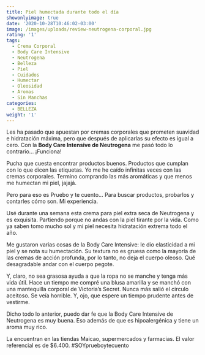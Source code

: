 ```yaml
---
title: Piel humectada durante todo el día
showonlyimage: true
date: '2020-10-28T10:46:02-03:00'
image: /images/uploads/review-neutrogena-corporal.jpg
rating: '1'
tags:
  - Crema Corporal
  - Body Care Intensive
  - Neutrogena
  - Belleza
  - Piel
  - Cuidados
  - Humectar
  - Oleosidad
  - Aromas
  - Sin Manchas
categories:
  - BELLEZA
weight: '1'
---
```

Les ha pasado que apuestan por cremas corporales que prometen suavidad e hidratación máxima, pero que después de aplicarlas su efecto es igual a cero. Con la **Body Care Intensive de Neutrogena** me pasó todo lo contrario… ¡Funciona! 

<!--more-->

Pucha que cuesta encontrar productos buenos. Productos que cumplan con lo que dicen las etiquetas. Yo me he caído infinitas veces con las cremas corporales. Termino comprando las más aromáticas y que menos me humectan mi piel, jajajá.

Pero para eso es Pruebo y te cuento… Para buscar productos, probarlos y contarles cómo son. Mi experiencia.

Usé durante una semana esta crema para piel extra seca de Neutrogena y es exquisita. Partiendo porque no andas con la piel tirante por la vida. Como ya saben tomo mucho sol y mi piel necesita hidratación extrema todo el año. 

Me gustaron varias cosas de la Body Care Intensive: le dio elasticidad a mi piel y se nota su humectación. Su textura no es gruesa como la mayoría de las cremas de acción profunda, por lo tanto, no deja el cuerpo oleoso. Qué desagradable andar con el cuerpo pegote.

Y, claro, no sea grasosa ayuda a que la ropa no se manche y tenga más vida útil. Hace un tiempo me compré una blusa amarilla y se manchó con una mantequilla corporal de Victoria’s Secret. Nunca más salió el circulo aceitoso. Se veía horrible. Y, ojo, que espere un tiempo prudente antes de vestirme.

Dicho todo lo anterior, puedo dar fe que la Body Care Intensive de Neutrogena es muy buena. Eso además de que es hipoalergénica y tiene un aroma muy rico.

La encuentran en las tiendas Maicao, supermercados y farmacias. El valor referencial es de $6.400. #SOYprueboytecuento
